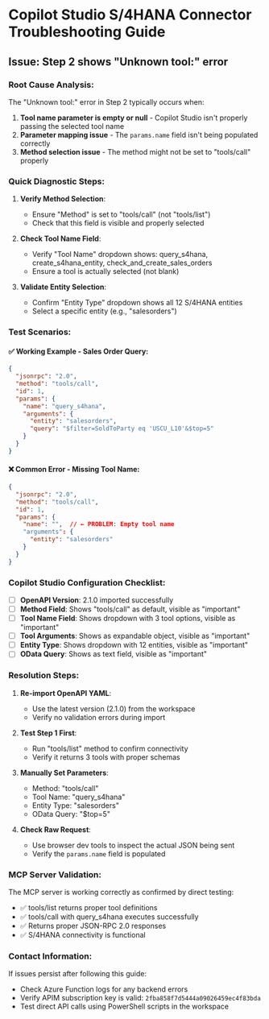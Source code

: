 # Copilot Studio S/4HANA Connector Troubleshooting Guide

## Issue: Step 2 shows "Unknown tool:" error

### Root Cause Analysis:
The "Unknown tool:" error in Step 2 typically occurs when:
1. **Tool name parameter is empty or null** - Copilot Studio isn't properly passing the selected tool name
2. **Parameter mapping issue** - The `params.name` field isn't being populated correctly
3. **Method selection issue** - The method might not be set to "tools/call" properly

### Quick Diagnostic Steps:

1. **Verify Method Selection**:
   - Ensure "Method" is set to "tools/call" (not "tools/list")
   - Check that this field is visible and properly selected

2. **Check Tool Name Field**:
   - Verify "Tool Name" dropdown shows: query_s4hana, create_s4hana_entity, check_and_create_sales_orders
   - Ensure a tool is actually selected (not blank)

3. **Validate Entity Selection**:
   - Confirm "Entity Type" dropdown shows all 12 S/4HANA entities
   - Select a specific entity (e.g., "salesorders")

### Test Scenarios:

#### ✅ Working Example - Sales Order Query:
```json
{
  "jsonrpc": "2.0",
  "method": "tools/call", 
  "id": 1,
  "params": {
    "name": "query_s4hana",
    "arguments": {
      "entity": "salesorders",
      "query": "$filter=SoldToParty eq 'USCU_L10'&$top=5"
    }
  }
}
```

#### ❌ Common Error - Missing Tool Name:
```json
{
  "jsonrpc": "2.0",
  "method": "tools/call",
  "id": 1, 
  "params": {
    "name": "",  // ← PROBLEM: Empty tool name
    "arguments": {
      "entity": "salesorders"
    }
  }
}
```

### Copilot Studio Configuration Checklist:

- [ ] **OpenAPI Version**: 2.1.0 imported successfully
- [ ] **Method Field**: Shows "tools/call" as default, visible as "important"
- [ ] **Tool Name Field**: Shows dropdown with 3 tool options, visible as "important" 
- [ ] **Tool Arguments**: Shows as expandable object, visible as "important"
- [ ] **Entity Type**: Shows dropdown with 12 entities, visible as "important"
- [ ] **OData Query**: Shows as text field, visible as "important"

### Resolution Steps:

1. **Re-import OpenAPI YAML**:
   - Use the latest version (2.1.0) from the workspace
   - Verify no validation errors during import

2. **Test Step 1 First**:
   - Run "tools/list" method to confirm connectivity
   - Verify it returns 3 tools with proper schemas

3. **Manually Set Parameters**:
   - Method: "tools/call"
   - Tool Name: "query_s4hana" 
   - Entity Type: "salesorders"
   - OData Query: "$top=5"

4. **Check Raw Request**:
   - Use browser dev tools to inspect the actual JSON being sent
   - Verify the `params.name` field is populated

### MCP Server Validation:

The MCP server is working correctly as confirmed by direct testing:
- ✅ tools/list returns proper tool definitions
- ✅ tools/call with query_s4hana executes successfully  
- ✅ Returns proper JSON-RPC 2.0 responses
- ✅ S/4HANA connectivity is functional

### Contact Information:
If issues persist after following this guide:
- Check Azure Function logs for any backend errors
- Verify APIM subscription key is valid: `2fba858f7d5444a09026459ec4f83bda`
- Test direct API calls using PowerShell scripts in the workspace
